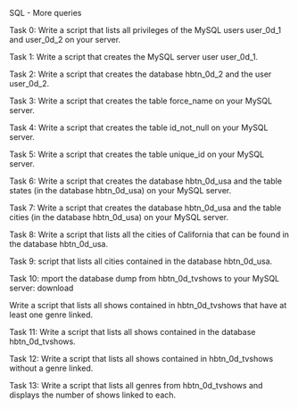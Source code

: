 SQL - More queries

Task 0: Write a script that lists all privileges of the MySQL users user_0d_1 and user_0d_2 on your server.

Task 1: Write a script that creates the MySQL server user user_0d_1. 

Task 2: Write a script that creates the database hbtn_0d_2 and the user user_0d_2.

Task 3: Write a script that creates the table force_name on your MySQL server.

Task 4: Write a script that creates the table id_not_null on your MySQL server.

Task 5: Write a script that creates the table unique_id on your MySQL server.

Task 6: Write a script that creates the database hbtn_0d_usa and the table states (in the database hbtn_0d_usa) on your MySQL server.

Task 7: Write a script that creates the database hbtn_0d_usa and the table cities (in the database hbtn_0d_usa) on your MySQL server.

Task 8: Write a script that lists all the cities of California that can be found in the database hbtn_0d_usa.

Task 9: script that lists all cities contained in the database hbtn_0d_usa.


Task 10: mport the database dump from hbtn_0d_tvshows to your MySQL server: download

Write a script that lists all shows contained in hbtn_0d_tvshows that have at least one genre linked.
        
Task 11: Write a script that lists all shows contained in the database hbtn_0d_tvshows. 

Task 12: Write a script that lists all shows contained in hbtn_0d_tvshows without a genre linked. 

Task 13: Write a script that lists all genres from hbtn_0d_tvshows and displays the number of shows linked to each.